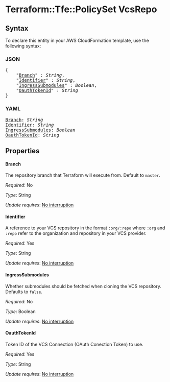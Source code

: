 # Terraform::Tfe::PolicySet VcsRepo

## Syntax

To declare this entity in your AWS CloudFormation template, use the following syntax:

### JSON

<pre>
{
    "<a href="#branch" title="Branch">Branch</a>" : <i>String</i>,
    "<a href="#identifier" title="Identifier">Identifier</a>" : <i>String</i>,
    "<a href="#ingresssubmodules" title="IngressSubmodules">IngressSubmodules</a>" : <i>Boolean</i>,
    "<a href="#oauthtokenid" title="OauthTokenId">OauthTokenId</a>" : <i>String</i>
}
</pre>

### YAML

<pre>
<a href="#branch" title="Branch">Branch</a>: <i>String</i>
<a href="#identifier" title="Identifier">Identifier</a>: <i>String</i>
<a href="#ingresssubmodules" title="IngressSubmodules">IngressSubmodules</a>: <i>Boolean</i>
<a href="#oauthtokenid" title="OauthTokenId">OauthTokenId</a>: <i>String</i>
</pre>

## Properties

#### Branch

The repository branch that Terraform will execute from.
Default to `master`.

_Required_: No

_Type_: String

_Update requires_: [No interruption](https://docs.aws.amazon.com/AWSCloudFormation/latest/UserGuide/using-cfn-updating-stacks-update-behaviors.html#update-no-interrupt)

#### Identifier

A reference to your VCS repository in the format
`:org/:repo` where `:org` and `:repo` refer to the organization and repository
in your VCS provider.

_Required_: Yes

_Type_: String

_Update requires_: [No interruption](https://docs.aws.amazon.com/AWSCloudFormation/latest/UserGuide/using-cfn-updating-stacks-update-behaviors.html#update-no-interrupt)

#### IngressSubmodules

Whether submodules should be fetched when
cloning the VCS repository. Defaults to `false`.

_Required_: No

_Type_: Boolean

_Update requires_: [No interruption](https://docs.aws.amazon.com/AWSCloudFormation/latest/UserGuide/using-cfn-updating-stacks-update-behaviors.html#update-no-interrupt)

#### OauthTokenId

Token ID of the VCS Connection (OAuth Conection Token)
to use.

_Required_: Yes

_Type_: String

_Update requires_: [No interruption](https://docs.aws.amazon.com/AWSCloudFormation/latest/UserGuide/using-cfn-updating-stacks-update-behaviors.html#update-no-interrupt)

